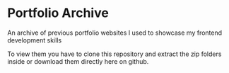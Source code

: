 # Portfolio Archive

An archive of previous portfolio websites I used to showcase my frontend development skills

To view them you have to clone this repository and extract the zip folders inside or download them directly here on github.